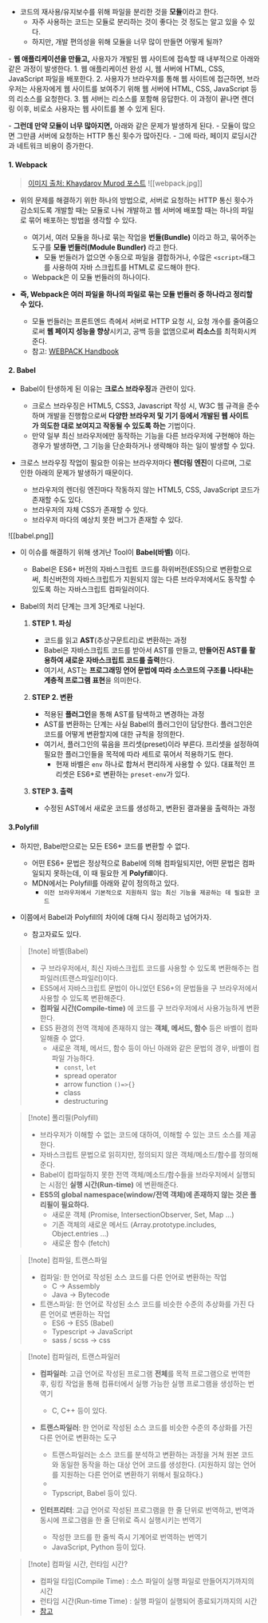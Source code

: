 
- 코드의 재사용/유지보수를 위해 파일을 분리한 것을 **모듈**이라고 한다. 
	- 자주 사용하는 코드는 모듈로 분리하는 것이 좋다는 것 정도는 알고 있을 수 있다.
	- 하지만, 개발 편의성을 위해 모듈을 너무 많이 만들면 어떻게 될까?

- **웹 애플리케이션을 만들고,** 사용자가 개발된 웹 사이트에 접속할 때 내부적으로 아래와 같은 과정이 발생한다.
	1. 웹 애플리케이션 완성 시, 웹 서버에 HTML, CSS, JavaScript 파일을 배포한다.
	2. 사용자가 브라우저를 통해 웹 사이트에 접근하면, 브라우저는 사용자에게 웹 사이트를 보여주기 위해 웹 서버에 HTML, CSS, JavaScript 등의 리소스를 요청한다.
	3. 웹 서버는 리소스를 포함해 응답한다. 이 과정이 끝나면 렌더링 이후, 비로소 사용자는 웹 사이트를 볼 수 있게 된다.

- **그런데 만약 모듈이 너무 많아지면,** 아래와 같은 문제가 발생하게 된다.
	- 모듈이 많으면 그만큼 서버에 요청하는 HTTP 통신 횟수가 많아진다.
	- 그에 따라, 페이지 로딩시간과 네트워크 비용이 증가한다.

#### 1. Webpack

> [이미지 출처: Khaydarov Murod 포스트](https://codex.so/webpack-tutorial)
![[webpack.jpg]]
- 위의 문제를 해결하기 위한 하나의 방법으로, 서버로 요청하는 HTTP 통신 횟수가 감소되도록 개발할 때는 모듈로 나눠 개발하고 웹 서버에 배포할 때는 하나의 파일로 묶어 배포하는 방법을 생각할 수 있다.
	- 여기서, 여러 모듈을 하나로 묶는 작업을 **번들(Bundle)** 이라고 하고, 묶어주는 도구를 **모듈 번들러(Module Bundler)** 라고 한다.
		- 모듈 번들러가 없으면 수동으로 파일을 결합하거나, 수많은 `<script>`태그를 사용하여 자바 스크립트를 HTML로 로드해야 한다.
	- Webpack은 이 모듈 번들러의 하나이다.

- **즉, Webpack은 여러 파일을 하나의 파일로 묶는 모듈 번들러 중 하나라고 정리할 수 있다.**
	- 모듈 번들러는 프론트엔드 측에서 서버로 HTTP 요청 시, 요청 개수를 줄여줌으로써 **웹 페이지 성능을 향상**시키고, 공백 등을 없앰으로써 **리소스**를 최적화시켜준다.
	- 참고: [WEBPACK Handbook](https://joshua1988.github.io/webpack-guide/)


#### 2. Babel

- Babel이 탄생하게 된 이유는 **크로스 브라우징**과 관련이 있다.
	- 크로스 브라우징은 HTML5, CSS3, Javascript 작성 시, W3C 웹 규격을 준수하며 개발을 진행함으로써 **다양한 브라우저 및 기기 등에서 개발된 웹 사이트가 의도한 대로 보여지고 작동될 수 있도록 하는** 기법이다.
	- 만약 일부 최신 브라우저에만 동작하는 기능을 다른 브라우저에 구현해야 하는 경우가 발생하면, 그 기능을 단순화하거나 생략해야 하는 일이 발생할 수 있다.

- 크로스 브라우징 작업이 필요한 이유는 브라우저마다 **렌더링 엔진**이 다르며, 그로 인한 아래의 문제가 발생하기 때문이다.
	- 브라우저의 렌더링 엔진마다 작동하지 않는 HTML5, CSS, JavaScript 코드가 존재할 수도 있다.
	- 브라우저의 자체 CSS가 존재할 수 있다.
	- 브라우저 마다의 예상치 못한 버그가 존재할 수 있다. 

![[babel.png]]
- 이 이슈를 해결하기 위해 생겨난 Tool이 **Babel(바벨)** 이다.
	- Babel은 ES6+ 버전의 자바스크립트 코드를 하위버전(ES5)으로 변환함으로써, 최신버전의 자바스크립트가 지원되지 않는 다른 브라우저에서도 동작할 수 있도록 하는 자바스크립트 컴파일러이다.

- Babel의 처리 단계는 크게 3단계로 나뉜다.
	 1. **STEP 1. 파싱**
		- 코드를 읽고 **AST**(추상구문트리)로 변환하는 과정
		- Babel은 자바스크립트 코드를 받아서 AST를 만들고, **만들어진 AST를 활용하여 새로운 자바스크립트 코드를 출력**한다.
		- 여기서, AST는 **프로그래밍 언어 문법에 따라 소스코드의 구조를 나타내는 계층적 프로그램 표현**을 의미한다.

	2. **STEP 2. 변환**
		- 적용된 **플러그인**을 통해 AST를 탐색하고 변경하는 과정
		- AST를 변환하는 단계는 사실 Babel의 플러그인이 담당한다. 플러그인은 코드를 어떻게 변환할지에 대한 규칙을 정의한다.
		- 여기서, 플러그인의 묶음을 프리셋(preset)이라 부른다. 프리셋을 설정하여 필요한 플러그인들을 목적에 따라 세트로 묶어서 적용하기도 한다.
			- 현재 바벨은 `env` 하나로 합쳐서 편리하게 사용할 수 있다. 대표적인 프리셋은 ES6+로 변환하는 `preset-env`가 있다.

	 3. **STEP 3. 출력**
		- 수정된 AST에서 새로운 코드를 생성하고, 변환된 결과물을 출력하는 과정


#### 3.Polyfill

- 하지만, Babel만으로는 모든 ES6+ 코드를 변환할 수 없다.
	- 어떤 ES6+ 문법은 정상적으로 Babel에 의해 컴파일되지만, 어떤 문법은 컴파일되지 못하는데, 이 때 필요한 게 **Polyfill**이다.
	- MDN에서는 Polyfill를 아래와 같이 정의하고 있다.
		- `이전 브라우저에서 기본적으로 지원하지 않는 최신 기능을 제공하는 데 필요한 코드`

- 이쯤에서 Babel과 Polyfill의 차이에 대해 다시 정리하고 넘어가자.
	-  참고자료도 있다.

> [!note] 바벨(Babel)
> - 구 브라우저에서, 최신 자바스크립트 코드를 사용할 수 있도록 변환해주는 컴파일러(트랜스파일러)이다.
> - ES5에서 자바스크립트 문법이 아니었던 ES6+의 문법들을 구 브라우저에서 사용할 수 있도록 변환해준다.
> - **컴파일 시간(Compile-time)** 에 코드를 구 브라우저에서 사용가능하게 변환한다.
> - ES5 환경의 전역 객체에 존재하지 않는 **객체, 메서드, 함수** 등은 바벨이 컴파일해줄 수 없다.
> 	- 새로운 객체, 메서드, 함수 등이 아닌 아래와 같은 문법의 경우, 바벨이 컴파일 가능하다.
> 		- `const`, `let`
> 		- spread operator
> 		- arrow function `()=>{}`
> 		- class
> 		- destructuring

> [!note] 폴리필(Polyfill)
> - 브라우저가 이해할 수 없는 코드에 대하여, 이해할 수 있는 코드 소스를 제공한다.
> - 자바스크립트 문법으로 읽히지만, 정의되지 않은 객체/메소드/함수를 정의해준다.
> - Babel이 컴파일하지 못한 전역 객체/메소드/함수들을 브라우저에서 실행되는 시점인 **실행 시간(Run-time)** 에 변환해준다.
> - **ES5의 global namespace(window/전역 객체)에 존재하지 않는 것은 폴리필이 필요하다.**
> 	- 새로운 객체 (Promise, IntersectionObserver, Set, Map …)
> 	- 기존 객체의 새로운 메서드 (Array.prototype.includes, Object.entries …)
> 	- 새로운 함수 (fetch)

> [!note] 컴파일, 트랜스파일
> - 컴파일: 한 언어로 작성된 소스 코드를 다른 언어로 변환하는 작업 
> 	- C -> Assembly
> 	- Java -> Bytecode
> - 트랜스파일: 한 언어로 작성된 소스 코드를 비슷한 수준의 추상화를 가진 다른 언어로 변환하는 작업
> 	- ES6 -> ES5 (Babel)
> 	- Typescript -> JavaScript
> 	- sass / scss -> css

> [!note] 컴파일러, 트랜스파일러
> - **컴파일러**: 고급 언어로 작성된 프로그램 **전체**를 목적 프로그램으로 번역한 후, 링킹 작업을 통해 컴퓨터에서 실행 가능한 실행 프로그램을 생성하는 번역기
> 	- C, C++ 등이 있다.
> 	
> - **트랜스파일러**: 한 언어로 작성된 소스 코드를 비슷한 수준의 추상화를 가진 다른 언어로 변환하는 도구
> 	- 트랜스파일러는 소스 코드를 분석하고 변환하는 과정을 거쳐 원본 코드와 동일한 동작을 하는 대상 언어 코드를 생성한다. (지원하지 않는 언어를 지원하는 다른 언어로 변환하기 위해서 필요하다.)
> 	- 
> 	- Typscript, Babel 등이 있다.
>
> - **인터프리터**: 고급 언어로 작성된 프로그램을 한 줄 단위로 번역하고, 번역과 동시에 프로그램을 한 줄 단위로 즉시 실행시키는 번역기
> 	- 작성한 코드를 한 줄씩 즉시 기계어로 번역하는 번역기
> 	- JavaScript, Python 등이 있다.

> [!note] 컴파일 시간, 런타임 시간?
> - 컴파일 타임(Compile Time) : 소스 파일이 실행 파일로 만들어지기까지의 시간
> - 런타임 시간(Run-time Time) : 실행 파일이 실행되어 종료되기까지의 시간
> - [참고](https://velog.io/@ericagong/CS-%EC%BB%B4%ED%8C%8C%EC%9D%BC-%ED%83%80%EC%9E%84%EC%9D%B4%EB%9E%80-%EB%9F%B0%ED%83%80%EC%9E%84%EC%9D%B4%EB%9E%80#:~:text=%ED%8C%8C%EC%9D%BC%20%EB%A1%9C%20%EB%B3%80%ED%99%98-,%EC%BB%B4%ED%8C%8C%EC%9D%BC%20%ED%83%80%EC%9E%84%EA%B3%BC%20%EB%9F%B0%ED%83%80%EC%9E%84%EC%9D%98%20%EA%B5%AC%EB%B6%84,%EC%8B%9C%EA%B0%84%EC%9D%B4%20%EB%B0%94%EB%A1%9C%20%EB%9F%B0%ED%83%80%EC%9E%84%20%EC%9D%B4%EB%8B%A4.)
